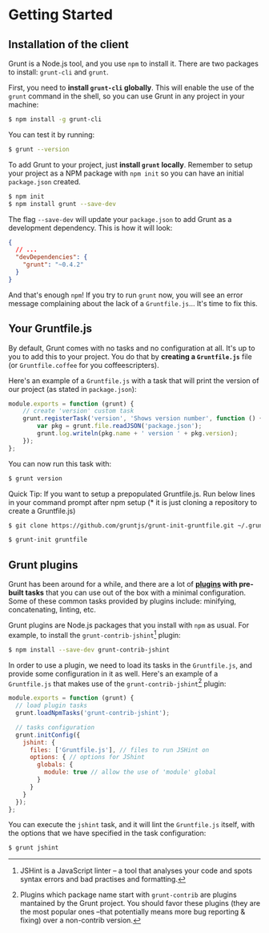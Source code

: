# Getting Started

## Installation of the client

Grunt is a Node.js tool, and you use `npm` to install it. There are two packages to install: `grunt-cli` and `grunt`.

First, you need to **install `grunt-cli` globally**. This will enable the use of the `grunt` command in the shell, so you can use Grunt in any project in your machine:

```bash
$ npm install -g grunt-cli
```

You can test it by running:

```bash
$ grunt --version
```

To add Grunt to your project, just **install `grunt` locally**. Remember to setup your project as a NPM package with `npm init` so you can have an initial `package.json` created.

```bash
$ npm init
$ npm install grunt --save-dev
```
The flag `--save-dev` will update your `package.json` to add Grunt as a development dependency. This is how it will look:

```json
{
  // ...
  "devDependencies": {
    "grunt": "~0.4.2"
  }
}
```


And that's enough `npm`! If you try to run `grunt` now, you will see an error message complaining about the lack of a `Gruntfile.js`… It's time to fix this.

## Your Gruntfile.js

By default, Grunt comes with no tasks and no configuration at all. It's up to you to add this to your project. You do that by **creating a `Gruntfile.js`** file (or `Gruntfile.coffee` for you coffeescripters).

Here's an example of a `Gruntfile.js` with a task that will print the version of our project (as stated in `package.json`):

```js
module.exports = function (grunt) {
    // create 'version' custom task
    grunt.registerTask('version', 'Shows version number', function () {
        var pkg = grunt.file.readJSON('package.json');
        grunt.log.writeln(pkg.name + ' version ' + pkg.version);
    });
};
```

You can now run this task with:

```bash
$ grunt version
```
Quick Tip: If you want to setup a prepopulated Gruntfile.js. Run below lines in your command prompt after npm setup (* it is just cloning a repository to create a Gruntfile.js)

  ```bash
  $ git clone https://github.com/gruntjs/grunt-init-gruntfile.git ~/.grunt-init/gruntfile
  
  $ grunt-init gruntfile
  ```


## Grunt plugins

Grunt has been around for a while, and there are a lot of **[plugins](http://gruntjs.com/plugins) with pre-built tasks** that you can use out of the box with a minimal configuration. Some of these common tasks provided by plugins include: minifying, concatenating, linting, etc.

Grunt plugins are Node.js packages that you install with `npm` as usual. For example, to install the `grunt-contrib-jshint`[^jshint] plugin:

```bash
$ npm install --save-dev grunt-contrib-jshint
```

[^jshint]: JSHint is a JavaScript linter – a tool that analyses your code and spots syntax errors and bad practises and formatting.

In order to use a plugin, we need to load its tasks in the `Gruntfile.js`, and provide some configuration in it as well. Here's an example of a `Gruntfile.js` that makes use of the `grunt-contrib-jshint`[^contrib] plugin:

```js
module.exports = function (grunt) {
  // load plugin tasks
  grunt.loadNpmTasks('grunt-contrib-jshint');

  // tasks configuration
  grunt.initConfig({
    jshint: {
      files: ['Gruntfile.js'], // files to run JSHint on
      options: { // options for JShint
        globals: {
          module: true // allow the use of 'module' global
        }
      }
    }
  });
};
```

[^contrib]: Plugins which package name start with `grunt-contrib` are plugins mantained by the Grunt project. You should favor these plugins (they are the most popular ones –that potentially means more bug reporting & fixing) over a non-contrib version.

You can execute the `jshint` task, and it will lint the `Gruntfile.js` itself, with the options that we have specified in the task configuration:

```bash
$ grunt jshint
```
